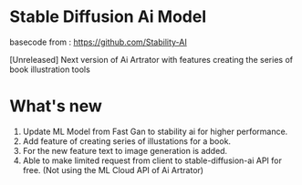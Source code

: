 # Stable Diffusion Ai Model

basecode from : https://github.com/Stability-AI

[Unreleased] Next version of Ai Artrator with features creating the series of book illustration tools

# What's new

1. Update ML Model from Fast Gan to stability ai for higher performance.
2. Add feature of creating series of illustations for a book.
3. For the new feature text to image generation is added.
4. Able to make limited request from client to stable-diffusion-ai API for free. (Not using the ML Cloud API of Ai Artrator)
